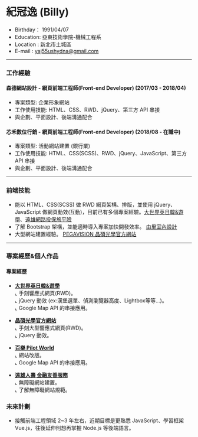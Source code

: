 # 紀冠逸 (Billy)
- Birthday： 1991/04/07 <br>
- Education: 亞東技術學院-機械工程系 <br>
- Location : 新北市土城區 <br>
- E-mail : yaj55ushydna@gmail.com <br>
<hr>

### 工作經驗

#### 森德網站設計 - 網頁前端工程師(Front-end Developer) (2017/03 - 2018/04)
* 專案類型: 企業形象網站 
* 工作使用技能: HTML、CSS、RWD、jQuery、第三方 API 串接
* 與企劃、平面設計、後端溝通配合

#### 芯禾數位行銷 - 網頁前端工程師(Front-end Developer) (2018/08 - 在職中)
- 專案類型: 活動網站建置 (銀行業) 
- 工作使用技能: HTML、CSS(SCSS)、RWD、jQuery、JavaScript、第三方 API 串接
- 與企劃、平面設計、後端溝通配合
<hr>


### 前端技能

- 能以 HTML、CSS(SCSS) 做 RWD 網頁架構、排版，並使用 jQuery、JavaScript 做網頁動效(互動)，目前已有多個專案經驗。<a href="http://www.geos.com.tw/index.php" target="_blank">大世界英日韓&遊學</a>、<a href="https://online-ins.fglife.com.tw/WebInsure/b2c/insure.action?utm_source=webinsure&utm_medium=banner&utm_campaign=event" target="_blank">遠雄網路投保旅平險</a>
- 了解 Bootstrap 架構，並能適時導入專案加快開發效率。 <a href="http://yuli-design.com/index.php" target="_blank">由里室內設計</a>
- 大型網站建置經驗。 <a href="https://tw.pegavision.com/" target="_blank">PEGAVISION 晶碩光學官方網站</a> 
<hr>

### 專案經歷&個人作品

#### 專案經歷
- <a href="http://www.geos.com.tw/index.php" target="_blank"><B>大世界英日韓&遊學</B></a> <br>
  ⌞ 手刻響應式網頁(RWD)。 <br>
  ⌞ jQuery 動效 (ex:漢堡選單、偵測瀏覽器高度、Lightbox等等...)。 <br>
  ⌞ Google Map API 的串接應用。

- <a href="https://tw.pegavision.com/" target="_blank"><B>晶碩光學官方網站</B></a> <br>
  ⌞ 手刻大型響應式網頁(RWD)。 <br>
  ⌞ jQuery 動效。<br>
  
- <a href="https://www.pilot-pen.com.tw/" target="_blank"><B>百樂 Pilot World</B></a> <br>
  ⌞ 網站改版。 <br>
  ⌞ Google Map API 的串接應用。<br>
  
- <a href="https://accessibility.fglife.com.tw/index.html" target="_blank"><B>遠雄人壽 金融友善服務</B></a> <br>
  ⌞ 無障礙網站建置。 <br>
  ⌞ 了解無障礙網站規範。<br>
  
### 未來計劃
- 接觸前端工程領域 2~3 年左右，近期目標是更熟悉 JavaScript、學習框架 Vue.js，往後延伸則想再掌握 Node.js 等後端語言。 


